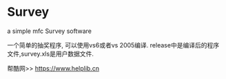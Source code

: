 # Survey
a simple mfc Survey software

一个简单的抽奖程序, 可以使用vs6或者vs 2005编译. release中是编译后的程序文件,survey.xls是用户数据文件.

帮酷网>> https://www.helplib.cn
